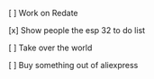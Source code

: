 [ ] Work on Redate
 
[x] Show people the esp 32 to do list
 
[ ] Take over the world

[ ] Buy something out of aliexpress

